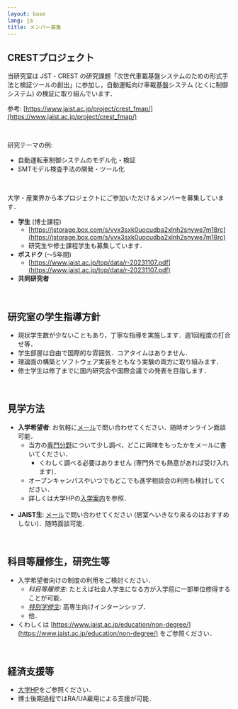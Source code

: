 ```yaml
---
layout: base
lang: ja
title: メンバー募集
---
```


## CRESTプロジェクト

当研究室は JST・CREST の研究課題「次世代車載基盤システムのための形式手法と検証ツールの創出」に参加し，自動運転向け車載基盤システム (とくに制御システム) の検証に取り組んでいます．

参考: [https://www.jaist.ac.jp/project/crest_fmap/](https://www.jaist.ac.jp/project/crest_fmap/)

<br />

研究テーマの例:

- 自動運転車制御システムのモデル化・検証
- SMTモデル検査手法の開発・ツール化

<br />

大学・産業界から本プロジェクトにご参加いただけるメンバーを募集しています．

- **学生** (博士課程)
    - [https://jstorage.box.com/s/vvx3sxk0uocudba2xlnh2snywe7m18rc](https://jstorage.box.com/s/vvx3sxk0uocudba2xlnh2snywe7m18rc)
    - 研究生や修士課程学生も募集しています．
- **ポスドク** (〜5年間)
    - [https://www.jaist.ac.jp/top/data/r-20231107.pdf](https://www.jaist.ac.jp/top/data/r-20231107.pdf)
- **共同研究者**

<br />

## 研究室の学生指導方針

- 現状学生数が少ないこともあり，丁寧な指導を実施します．週1回程度の打合せ等．
- 学生部屋は自由で国際的な雰囲気．コアタイムはありません．
- 理論面の構築とソフトウェア実装をともなう実験の両方に取り組みます．
- 修士学生は修了までに国内研究会や国際会議での発表を目指します．

<br />

## 見学方法

- **入学希望者**: お気軽に[メール](mailto:dsksh@jaist.ac.jp)で問い合わせてください．随時オンライン面談可能．
    - 当方の[専門分野](./index.html#research-ja)について少し調べ，どこに興味をもったかをメールに書いてください．
        - くわしく調べる必要はありません (専門外でも熱意があれば受け入れます)．
    - オープンキャンパスやいつでもどこでも進学相談会の利用も検討してください．
    - 詳しくは大学HPの[入学案内](https://www.jaist.ac.jp/admissions/)を参照．<br /><br />
- **JAIST生**: [メール](mailto:dsksh@jaist.ac.jp)で問い合わせてください (居室へいきなり来るのはおすすめしない)．随時面談可能．

<br />

## 科目等履修生，研究生等

- 入学希望者向けの制度の利用をご検討ください．
    - *科目等履修生*: たとえば社会人学生になる方が入学前に一部単位修得することが可能．
    - [*特別学修生*](https://www.jaist.ac.jp/education/non-degree/internship.html): 高専生向けインターンシップ．
    - 他．
- くわしくは [https://www.jaist.ac.jp/education/non-degree/](https://www.jaist.ac.jp/education/non-degree/) をご参照ください．

<br />

## 経済支援等

- [大学HP](https://www.jaist.ac.jp/studentlife/support/scholarships.html)をご参照ください．
- 博士後期過程ではRA/UA雇用による支援が可能．

<!-- EOF -->
